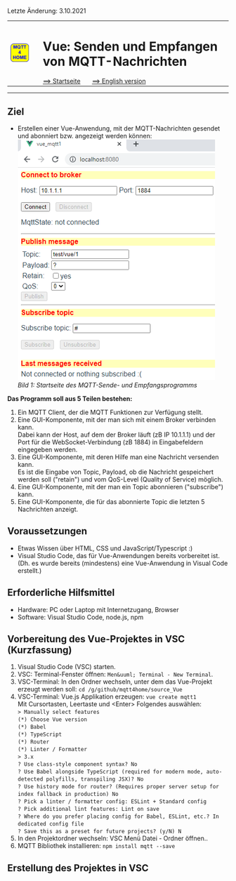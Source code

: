 Letzte &Auml;nderung: 3.10.2021   
<table><tr><td><img src="logo/mqtt4home_96.png"></img></td><td>&nbsp;</td><td>
<h1>Vue: Senden und Empfangen von MQTT-Nachrichten</h1>
<a href="../liesmich.md">==> Startseite</a> &nbsp; &nbsp; &nbsp; 
<a href="m4h23_Vue_Mqtt1_e.md">==> English version</a> &nbsp; &nbsp; &nbsp; 
</td></tr></table><hr>
  
## Ziel
* Erstellen einer Vue-Anwendung, mit der MQTT-Nachrichten gesendet und abonniert bzw. angezeigt werden können:   
![MQTT-Sende-/Empfangsprogramm](./images/211003_vue_mqtt1_start.png "MQTT-Sende-/Empfangsprogramm")   
_Bild 1: Startseite des MQTT-Sende- und Empfangsprogramms_   

__Das Programm soll aus 5 Teilen bestehen:__   
1. Ein MQTT Client, der die MQTT Funktionen zur Verfügung stellt.   
2. Eine GUI-Komponente, mit der man sich mit einem Broker verbinden kann.   
   Dabei kann der Host, auf dem der Broker läuft (zB IP 10.1.1.1) und der Port für die WebSocket-Verbindung (zB 1884) in Eingabefeldern eingegeben werden.   
3. Eine GUI-Komponente, mit deren Hilfe man eine Nachricht versenden kann.   
   Es ist die Eingabe von Topic, Payload, ob die Nachricht gespeichert werden soll ("retain") und vom QoS-Level (Quality of Service) möglich.   
4. Eine GUI-Komponente, mit der man ein Topic abonnieren ("subscribe") kann.   
5. Eine GUI-Komponente, die für das abonnierte Topic die letzten 5 Nachrichten anzeigt.   

## Voraussetzungen
* Etwas Wissen &uuml;ber HTML, CSS und JavaScript/Typescript :)   
* Visual Studio Code, das für Vue-Anwendungen bereits vorbereitet ist.   
   (Dh. es wurde bereits (mindestens) eine Vue-Anwendung in Visual Code erstellt.)   

## Erforderliche Hilfsmittel
* Hardware: PC oder Laptop mit Internetzugang, Browser
* Software: Visual Studio Code, node.js, npm


## Vorbereitung des Vue-Projektes in VSC (Kurzfassung)   
1. Visual Studio Code (VSC) starten.   
2. VSC: Terminal-Fenster &ouml;ffnen: `Men&uuml; Terminal - New Terminal`.   
3. VSC-Terminal: In den Ordner wechseln, unter dem das Vue-Projekt erzeugt werden soll: `cd /g/github/mqtt4home/source_Vue`   
4. VSC-Terminal: Vue.js Applikation erzeugen: `vue create mqtt1`  
   Mit Cursortasten, Leertaste und &lt;Enter&gt; Folgendes auswählen:   
   `> Manually select features`   
   `(*) Choose Vue version`   
   `(*) Babel`   
   `(*) TypeScript`   
   `(*) Router`   
   `(*) Linter / Formatter`   
   `> 3.x`   
   `? Use class-style component syntax? No`   
   `? Use Babel alongside TypeScript (required for modern mode, auto-detected polyfills, transpiling JSX)? No`   
   `? Use history mode for router? (Requires proper server setup for index fallback in production) No`   
   `? Pick a linter / formatter config: ESLint + Standard config`   
   `? Pick additional lint features: Lint on save`   
   `? Where do you prefer placing config for Babel, ESLint, etc.? In dedicated config file`   
   `? Save this as a preset for future projects? (y/N) N`   
5. In den Projektordner wechseln: VSC Menü Datei - Ordner öffnen..
6. MQTT Bibliothek installieren: `npm install mqtt --save`   


## Erstellung des Projektes in VSC

